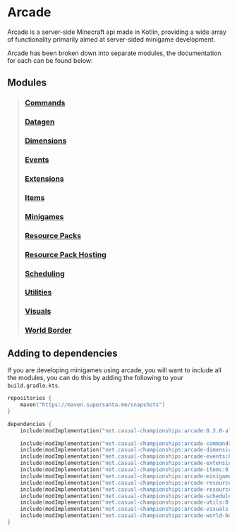 # Arcade

Arcade is a server-side Minecraft api made in Kotlin, providing
a wide array of functionality primarily aimed at server-sided
minigame development.

Arcade has been broken down into separate modules, the documentation
for each can be found below:

## Modules

> ### [Commands](./docs/arcade-commands/getting-started.md)
> ### [Datagen](./docs/arcade-datagen/getting-started.md)
> ### [Dimensions](./docs/arcade-dimensions/getting-started.md)
> ### [Events](./docs/arcade-events/getting-started.md)
> ### [Extensions](./docs/arcade-extensions/getting-started.md)
> ### [Items](./docs/arcade-items/getting-started.md)
> ### [Minigames](./docs/arcade-minigames/getting-started.md)
> ### [Resource Packs](./docs/arcade-resource-pack/getting-started.md)
> ### [Resource Pack Hosting](./docs/arcade-resource-pack-host/getting-started.md)
> ### [Scheduling](./docs/arcade-scheduler/getting-started.md)
> ### [Utilities](./docs/arcade-utils/getting-started.md)
> ### [Visuals](./docs/arcade-visuals/getting-started.md)
> ### [World Border](./docs/arcade-world-border/getting-started.md)

## Adding to dependencies

If you are developing minigames using arcade, you will want to include
all the modules, you can do this by adding the following to your
`build.gradle.kts`.

```kts
repositories {
    maven("https://maven.supersanta.me/snapshots")
}

dependencies {
    include(modImplementation("net.casual-championships:arcade:0.3.0-alpha.30+1.21.1")!!)

    include(modImplementation("net.casual-championships:arcade-commands:0.3.0-alpha.30+1.21.1")!!)
    include(modImplementation("net.casual-championships:arcade-dimensions:0.3.0-alpha.30+1.21.1")!!)
    include(modImplementation("net.casual-championships:arcade-events:0.3.0-alpha.30+1.21.1")!!)
    include(modImplementation("net.casual-championships:arcade-extensions:0.3.0-alpha.30+1.21.1")!!)
    include(modImplementation("net.casual-championships:arcade-items:0.3.0-alpha.30+1.21.1")!!)
    include(modImplementation("net.casual-championships:arcade-minigames:0.3.0-alpha.30+1.21.1")!!)
    include(modImplementation("net.casual-championships:arcade-resource-pack:0.3.0-alpha.30+1.21.1")!!)
    include(modImplementation("net.casual-championships:arcade-resource-pack-host:0.3.0-alpha.30+1.21.1")!!)
    include(modImplementation("net.casual-championships:arcade-scheduler:0.3.0-alpha.30+1.21.1")!!)
    include(modImplementation("net.casual-championships:arcade-utils:0.3.0-alpha.30+1.21.1")!!)
    include(modImplementation("net.casual-championships:arcade-visuals:0.3.0-alpha.30+1.21.1")!!)
    include(modImplementation("net.casual-championships:arcade-world-border:0.3.0-alpha.30+1.21.1")!!)
}
```



